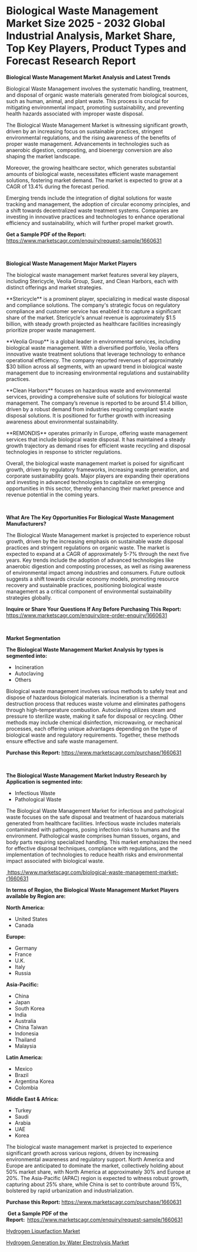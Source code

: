 <p><h1>Biological Waste Management Market Size 2025 - 2032 Global Industrial Analysis, Market Share, Top Key Players, Product Types and Forecast Research Report</h1></p><p><strong>Biological Waste Management Market Analysis and Latest Trends</strong></p>
<p><p>Biological Waste Management involves the systematic handling, treatment, and disposal of organic waste materials generated from biological sources, such as human, animal, and plant waste. This process is crucial for mitigating environmental impact, promoting sustainability, and preventing health hazards associated with improper waste disposal. </p><p>The Biological Waste Management Market is witnessing significant growth, driven by an increasing focus on sustainable practices, stringent environmental regulations, and the rising awareness of the benefits of proper waste management. Advancements in technologies such as anaerobic digestion, composting, and bioenergy conversion are also shaping the market landscape. </p><p>Moreover, the growing healthcare sector, which generates substantial amounts of biological waste, necessitates efficient waste management solutions, fostering market demand. The market is expected to grow at a CAGR of 13.4% during the forecast period. </p><p>Emerging trends include the integration of digital solutions for waste tracking and management, the adoption of circular economy principles, and a shift towards decentralized waste treatment systems. Companies are investing in innovative practices and technologies to enhance operational efficiency and sustainability, which will further propel market growth.</p></p>
<p><strong>Get a Sample PDF of the Report:&nbsp;</strong> <a href="https://www.marketscagr.com/enquiry/request-sample/1660631?utm_campaign=2115&utm_medium=2&utm_source=Github&utm_content=ia&utm_term=01042025&utm_id=biological-waste-management">https://www.marketscagr.com/enquiry/request-sample/1660631</a></p>
<p>&nbsp;</p>
<p><strong>Biological Waste Management Major Market Players</strong></p>
<p><p>The biological waste management market features several key players, including Stericycle, Veolia Group, Suez, and Clean Harbors, each with distinct offerings and market strategies. </p><p>**Stericycle** is a prominent player, specializing in medical waste disposal and compliance solutions. The company's strategic focus on regulatory compliance and customer service has enabled it to capture a significant share of the market. Stericycle's annual revenue is approximately $1.5 billion, with steady growth projected as healthcare facilities increasingly prioritize proper waste management.</p><p>**Veolia Group** is a global leader in environmental services, including biological waste management. With a diversified portfolio, Veolia offers innovative waste treatment solutions that leverage technology to enhance operational efficiency. The company reported revenues of approximately $30 billion across all segments, with an upward trend in biological waste management due to increasing environmental regulations and sustainability practices.</p><p>**Clean Harbors** focuses on hazardous waste and environmental services, providing a comprehensive suite of solutions for biological waste management. The company’s revenue is reported to be around $1.4 billion, driven by a robust demand from industries requiring compliant waste disposal solutions. It is positioned for further growth with increasing awareness about environmental sustainability.</p><p>**REMONDIS** operates primarily in Europe, offering waste management services that include biological waste disposal. It has maintained a steady growth trajectory as demand rises for efficient waste recycling and disposal technologies in response to stricter regulations.</p><p>Overall, the biological waste management market is poised for significant growth, driven by regulatory frameworks, increasing waste generation, and corporate sustainability goals. Major players are expanding their operations and investing in advanced technologies to capitalize on emerging opportunities in this sector, thereby enhancing their market presence and revenue potential in the coming years.</p></p>
<p>&nbsp;</p>
<p><strong>What Are The Key Opportunities For Biological Waste Management Manufacturers?</strong></p>
<p><p>The Biological Waste Management market is projected to experience robust growth, driven by the increasing emphasis on sustainable waste disposal practices and stringent regulations on organic waste. The market is expected to expand at a CAGR of approximately 5-7% through the next five years. Key trends include the adoption of advanced technologies like anaerobic digestion and composting processes, as well as rising awareness of environmental impact among industries and consumers. Future outlook suggests a shift towards circular economy models, promoting resource recovery and sustainable practices, positioning biological waste management as a critical component of environmental sustainability strategies globally.</p></p>
<p><strong>Inquire or Share Your Questions If Any Before Purchasing This Report:</strong> <a href="https://www.marketscagr.com/enquiry/pre-order-enquiry/1660631?utm_campaign=2115&utm_medium=2&utm_source=Github&utm_content=ia&utm_term=01042025&utm_id=biological-waste-management">https://www.marketscagr.com/enquiry/pre-order-enquiry/1660631</a></p>
<p>&nbsp;</p>
<p><strong>Market Segmentation</strong></p>
<p><strong>The Biological Waste Management Market Analysis by types is segmented into:</strong></p>
<p><ul><li>Incineration</li><li>Autoclaving</li><li>Others</li></ul></p>
<p><p>Biological waste management involves various methods to safely treat and dispose of hazardous biological materials. Incineration is a thermal destruction process that reduces waste volume and eliminates pathogens through high-temperature combustion. Autoclaving utilizes steam and pressure to sterilize waste, making it safe for disposal or recycling. Other methods may include chemical disinfection, microwaving, or mechanical processes, each offering unique advantages depending on the type of biological waste and regulatory requirements. Together, these methods ensure effective and safe waste management.</p></p>
<p><strong>Purchase this Report:&nbsp;</strong><a href="https://www.marketscagr.com/purchase/1660631?utm_campaign=2115&utm_medium=2&utm_source=Github&utm_content=ia&utm_term=01042025&utm_id=biological-waste-management">https://www.marketscagr.com/purchase/1660631</a></p>
<p>&nbsp;</p>
<p><strong>The Biological Waste Management Market Industry Research by Application is segmented into:</strong></p>
<p><ul><li>Infectious Waste</li><li>Pathological Waste</li></ul></p>
<p><p>The Biological Waste Management Market for infectious and pathological waste focuses on the safe disposal and treatment of hazardous materials generated from healthcare facilities. Infectious waste includes materials contaminated with pathogens, posing infection risks to humans and the environment. Pathological waste comprises human tissues, organs, and body parts requiring specialized handling. This market emphasizes the need for effective disposal techniques, compliance with regulations, and the implementation of technologies to reduce health risks and environmental impact associated with biological waste.</p></p>
<p><a href="https://www.marketscagr.com/biological-waste-management-market-r1660631?utm_campaign=2115&utm_medium=2&utm_source=Github&utm_content=ia&utm_term=01042025&utm_id=biological-waste-management">&nbsp;https://www.marketscagr.com/biological-waste-management-market-r1660631</a></p>
<p><strong>In terms of Region, the Biological Waste Management Market Players available by Region are:</strong></p>
<p>
    <p> <strong> North America: </strong>
        <ul>
            <li>United States</li>
            <li>Canada</li>
        </ul>
        </p> 
    <p> <strong> Europe: </strong>
        <ul>
            <li>Germany</li>
            <li>France</li>
            <li>U.K.</li>
            <li>Italy</li>
            <li>Russia</li>
        </ul>
        </p> 
    <p> <strong> Asia-Pacific: </strong>
        <ul>
            <li>China</li>
            <li>Japan</li>
            <li>South Korea</li>
            <li>India</li>
            <li>Australia</li>
            <li>China Taiwan</li>
            <li>Indonesia</li>
            <li>Thailand</li>
            <li>Malaysia</li>
        </ul>
        </p> 
    <p> <strong> Latin America: </strong>
        <ul>
            <li>Mexico</li>
            <li>Brazil</li>
            <li>Argentina Korea</li>
            <li>Colombia</li>
        </ul>
        </p> 
    <p> <strong> Middle East & Africa: </strong>
        <ul>
            <li>Turkey</li>
            <li>Saudi</li>
            <li>Arabia</li>
            <li>UAE</li>
            <li>Korea</li>
        </ul>
    </p>
    </p>
<p><p>The biological waste management market is projected to experience significant growth across various regions, driven by increasing environmental awareness and regulatory support. North America and Europe are anticipated to dominate the market, collectively holding about 50% market share, with North America at approximately 30% and Europe at 20%. The Asia-Pacific (APAC) region is expected to witness robust growth, capturing about 25% share, while China is set to contribute around 15%, bolstered by rapid urbanization and industrialization.</p></p>
<p><strong>Purchase this Report: </strong><a href="https://www.marketscagr.com/purchase/1660631?utm_campaign=2115&utm_medium=2&utm_source=Github&utm_content=ia&utm_term=01042025&utm_id=biological-waste-management">https://www.marketscagr.com/purchase/1660631</a></p>
<p>&nbsp;<strong>Get a Sample PDF of the Report:&nbsp;&nbsp;</strong><a href="https://www.marketscagr.com/enquiry/request-sample/1660631?utm_campaign=2115&utm_medium=2&utm_source=Github&utm_content=ia&utm_term=01042025&utm_id=biological-waste-management">https://www.marketscagr.com/enquiry/request-sample/1660631</a></p>
<p><strong></strong></p>
<p><p><a href="https://github.com/sofayahoo2023/Market-Research-Report-List-7/blob/main/hydrogen-liquefaction-market.md?utm_campaign=2115&utm_medium=2&utm_source=Github&utm_content=ia&utm_term=01042025&utm_id=biological-waste-management">Hydrogen Liquefaction Market</a></p><p><a href="https://github.com/joannesouthgate/Market-Research-Report-List-6/blob/main/hydrogen-generation-by-water-electrolysis-market.md?utm_campaign=2115&utm_medium=2&utm_source=Github&utm_content=ia&utm_term=01042025&utm_id=biological-waste-management">Hydrogen Generation by Water Electrolysis Market</a></p></p>